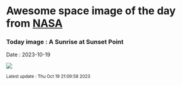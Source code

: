 
# Awesome space image of the day from [NASA](https://api.nasa.gov/)

### Today image : A Sunrise at Sunset Point
Date : 2023-10-19

![](https://apod.nasa.gov/apod/image/2310/AnnularMontagev21024.jpg)

<small>Latest update : Thu Oct 19 21:09:58 2023</small>
        
